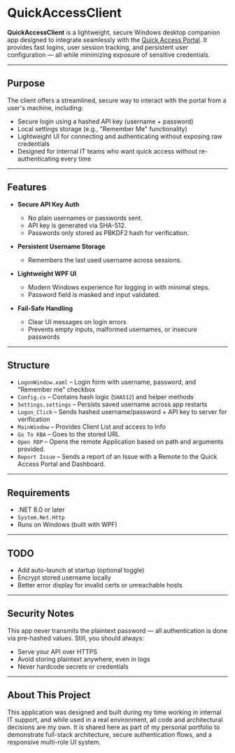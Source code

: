 # QuickAccessClient

**QuickAccessClient** is a lightweight, secure Windows desktop companion app designed to integrate seamlessly with the [Quick Access Portal](https://github.com/kl3mta3/QuickAccessPortal). It provides fast logins, user session tracking, and persistent user configuration — all while minimizing exposure of sensitive credentials.

---

## Purpose

The client offers a streamlined, secure way to interact with the portal from a user's machine, including:

- Secure login using a hashed API key (username + password)
- Local settings storage (e.g., "Remember Me" functionality)
- Lightweight UI for connecting and authenticating without exposing raw credentials
- Designed for internal IT teams who want quick access without re-authenticating every time

---

## Features

- **Secure API Key Auth**
  - No plain usernames or passwords sent.
  - API key is generated via SHA-512.
  - Passwords only stored as PBKDF2 hash for verification.


- **Persistent Username Storage**
  - Remembers the last used username across sessions.

- **Lightweight WPF UI**
  - Modern Windows experience for logging in with minimal steps.
  - Password field is masked and input validated.

- **Fail-Safe Handling**
  - Clear UI messages on login errors
  - Prevents empty inputs, malformed usernames, or insecure passwords

---

## Structure

- `LogonWindow.xaml` – Login form with username, password, and "Remember me" checkbox
- `Config.cs` – Contains hash logic (`SHA512`) and helper methods
- `Settings.settings` – Persists saved username across app restarts
- `Logon_Click` – Sends hashed username/password + API key to server for verification
- `MainWindow` – Provides Client List and access to Info
- `Go To KBA` – Goes to the stored URL
- `Open RDP` – Opens the remote Application based on path and arguments provided.
- `Report Issue` – Sends a report of an Issue with a Remote to the Quick Access Portal and Dashboard.

---

## Requirements

- .NET 8.0 or later  
- `System.Net.Http`
- Runs on Windows (built with WPF)

---

## TODO

- Add auto-launch at startup (optional toggle)
- Encrypt stored username locally
- Better error display for invalid certs or unreachable hosts

---

## Security Notes

This app never transmits the plaintext password — all authentication is done via pre-hashed values. Still, you should always:

- Serve your API over HTTPS
- Avoid storing plaintext anywhere, even in logs
- Never hardcode secrets or credentials

---

## About This Project
This application was designed and built during my time working in internal IT support, and while used in a real environment, 
all code and architectural decisions are my own. It is shared here as part of my personal portfolio to demonstrate full-stack 
architecture, secure authentication flows, and a responsive multi-role UI system.
